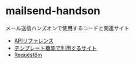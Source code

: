 # mailsend-handson
メール送信ハンズオンで使用するコードと関連サイト

- [APIリファレンス](https://sendgrid.com/docs/API_Reference/api_v3.html)
- [テンプレート機能で利用するサイト](https://www.sendwithus.com/resources/templates)
- [RequestBin](https://wataru-request-bin.herokuapp.com)
